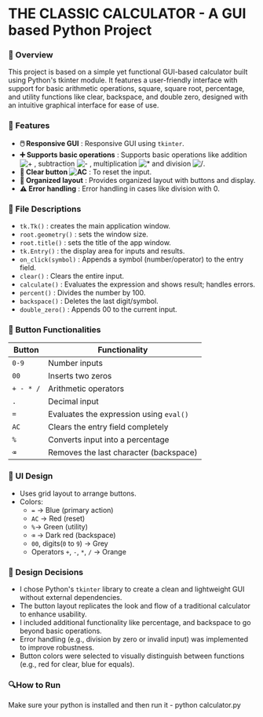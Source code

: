 # THE CLASSIC CALCULATOR - A GUI based Python Project

### 📌 Overview
This project is based on a simple yet functional GUI-based calculator built using Python's tkinter module. It features a user-friendly interface with support for basic arithmetic operations, square, square root, percentage, and utility functions like clear, backspace, and double zero, designed with an intuitive graphical interface for ease of use.

### 🚀 Features
- **🖱️ Responsive GUI** : Responsive GUI using `tkinter`.
- **➕ Supports basic operations** : Supports basic operations like addition ![+](https://img.shields.io/badge/+-orange) , subtraction ![-](https://img.shields.io/badge/---orange) , multiplication ![*](https://img.shields.io/badge/*-orange)  and division ![/](https://img.shields.io/badge//-orange).
- **🧼 Clear button ![AC](https://img.shields.io/badge/AC-red)** : To reset the input.
- **🧩 Organized layout** : Provides organized layout with buttons and display.
- **⚠️ Error handling** : Error handling in cases like division with 0.

### 🧾 File Descriptions
- `tk.Tk()` : creates the main application window.
- `root.geometry()` : sets the window size.
- `root.title()` : sets the title of the app window.
- `tk.Entry()` : the display area for inputs and results.
- `on_click(symbol)` : Appends a symbol (number/operator) to the entry field.
- `clear()` : Clears the entire input.
- `calculate()` : Evaluates the expression and shows result; handles errors.
- `percent()` : Divides the number by 100.
- `backspace()` : Deletes the last digit/symbol.
- `double_zero()` : Appends 00 to the current input.

### 🔣 Button Functionalities
| Button          | Functionality                           |
| --------------- | --------------------------------------- |
| `0-9`           | Number inputs                           |
| `00`            | Inserts two zeros                       |
| `+ - * /`       | Arithmetic operators                    |
| `.`             | Decimal input                           |
| `=`             | Evaluates the expression using `eval()` |
| `AC`            | Clears the entry field completely       |
| `%`             | Converts input into a percentage        |
| `⌫`             | Removes the last character (backspace)  |

### 🎨 UI Design
- Uses grid layout to arrange buttons.
- Colors:
   - `=` → Blue (primary action)
   - `AC` → Red (reset)
   - `%`→ Green (utility)
   - `⌫` → Dark red (backspace)
   - `00`, digits(`0` to `9`) → Grey
   - Operators `+`,  `-`,  `*`,  `/` → Orange

### 🧰 Design Decisions

- I chose Python's `tkinter` library to create a clean and lightweight GUI without external dependencies.
- The button layout replicates the look and flow of a traditional calculator to enhance usability.
- I included additional functionality like percentage, and backspace to go beyond basic operations.
- Error handling (e.g., division by zero or invalid input) was implemented to improve robustness.
- Button colors were selected to visually distinguish between functions (e.g., red for clear, blue for equals).

### 🔍How to Run
Make sure your python is installed and then run it - 
python calculator.py  
